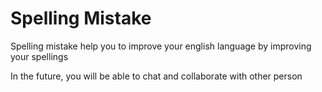 # Spelling Mistake

Spelling mistake help you to improve your english language by improving your spellings

In the future, you will be able to chat and collaborate with other person   
